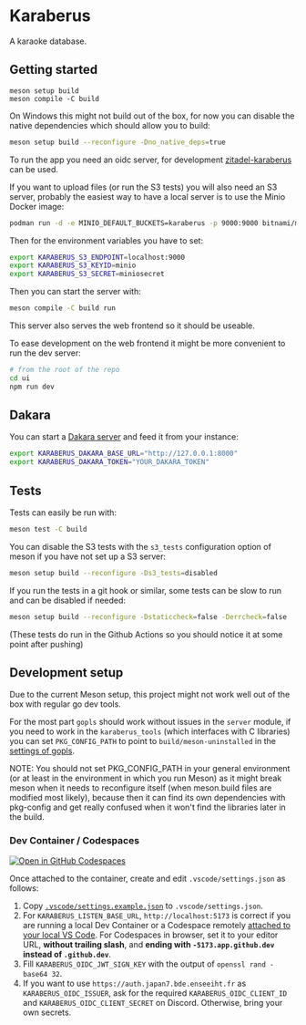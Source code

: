 # Karaberus

A karaoke database.

## Getting started

```
meson setup build
meson compile -C build
```

On Windows this might not build out of the box, for now you can disable the native dependencies which should allow you to build:
```sh
meson setup build --reconfigure -Dno_native_deps=true
```

To run the app you need an oidc server, for development [zitadel-karaberus](https://github.com/odrling/zitadel-karaberus) can be used.

If you want to upload files (or run the S3 tests) you will also need an S3 server, probably the easiest way to have a local server is to use the Minio Docker image:

```sh
podman run -d -e MINIO_DEFAULT_BUCKETS=karaberus -p 9000:9000 bitnami/minio:latest
```

Then for the environment variables you have to set:
```sh
export KARABERUS_S3_ENDPOINT=localhost:9000
export KARABERUS_S3_KEYID=minio
export KARABERUS_S3_SECRET=miniosecret
```

Then you can start the server with:
```sh
meson compile -C build run
```

This server also serves the web frontend so it should be useable.

To ease development on the web frontend it might be more convenient to run the dev server:
```sh
# from the root of the repo
cd ui
npm run dev
```

## Dakara

You can start a [Dakara server](https://github.com/DakaraProject/dakara-server/) and feed it from your instance:
```sh
export KARABERUS_DAKARA_BASE_URL="http://127.0.0.1:8000"
export KARABERUS_DAKARA_TOKEN="YOUR_DAKARA_TOKEN"
```

## Tests

Tests can easily be run with:
```sh
meson test -C build
```

You can disable the S3 tests with the `s3_tests` configuration option of meson if you have not set up a S3 server:
```sh
meson setup build --reconfigure -Ds3_tests=disabled
```

If you run the tests in a git hook or similar, some tests can be slow to run and can be disabled if needed:
```sh
meson setup build --reconfigure -Dstaticcheck=false -Derrcheck=false
```
(These tests do run in the Github Actions so you should notice it at some point after pushing)

## Development setup

Due to the current Meson setup, this project might not work well out of the box with regular go dev tools.

For the most part `gopls` should work without issues in the `server` module, if you need to work in the `karaberus_tools` (which interfaces with C libraries) you can set `PKG_CONFIG_PATH` to point to `build/meson-uninstalled` in the [settings of gopls](https://github.com/golang/tools/blob/master/gopls/doc/settings.md#env-mapstringstring).

NOTE: You should not set PKG_CONFIG_PATH in your general environment (or at least in the environment in which you run Meson) as it might break meson when it needs to reconfigure itself (when meson.build files are modified most likely), because then it can find its own dependencies with pkg-config and get really confused when it won't find the libraries later in the build.

### Dev Container / Codespaces

[![Open in GitHub Codespaces](https://github.com/codespaces/badge.svg)](https://codespaces.new/Japan7/karaberus?quickstart=1)

Once attached to the container, create and edit `.vscode/settings.json` as follows:

1. Copy [`.vscode/settings.example.json`](.vscode/settings.example.json) to `.vscode/settings.json`.
2. For `KARABERUS_LISTEN_BASE_URL`, `http://localhost:5173` is correct if you are running a local Dev Container or a Codespace remotely [attached to your local VS Code](https://docs.github.com/en/codespaces/developing-in-a-codespace/using-github-codespaces-in-visual-studio-code). For Codespaces in browser, set it to your editor URL, **without trailing slash**, and **ending with `-5173.app.github.dev` instead of `.github.dev`**.
3. Fill `KARABERUS_OIDC_JWT_SIGN_KEY` with the output of `openssl rand -base64 32`.
4. If you want to use `https://auth.japan7.bde.enseeiht.fr` as `KARABERUS_OIDC_ISSUER`, ask for the required `KARABERUS_OIDC_CLIENT_ID` and `KARABERUS_OIDC_CLIENT_SECRET` on Discord. Otherwise, bring your own secrets.
